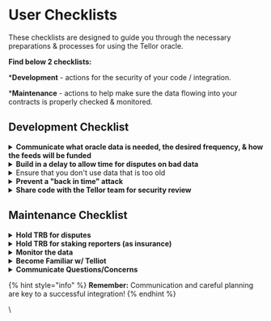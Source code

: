 # User Checklists

These checklists are designed to guide you through the necessary preparations & processes for using the Tellor oracle.&#x20;

**Find below 2 checklists:** &#x20;

\***Development** - actions for the security of your code / integration.&#x20;

\***Maintenance** - actions to help make sure the data flowing into your contracts is properly checked & monitored.

## Development Checklist

<details>

<summary><strong>Communicate what oracle data is needed, the desired frequency, &#x26; how the feeds will be funded</strong></summary>

This helps the Tellor team & reporters to better understand your needs. Feel free to ask for help & advice! This can be done by making an issue in the [dataSpecs repo](https://github.com/tellor-io/dataSpecs/tree/main), or by reaching out in [the Tellor discord](https://discord.gg/tellor).&#x20;

</details>

<details>

<summary><strong>Build in a delay to allow time for disputes on bad data</strong></summary>

A reporter can submit any value at any time if they are willing to forfeit their staked TRB tokens.  By delaying use of a value, or by delaying the finality of functions that use the latest Tellor value, you can prevent the use of inaccurate data.\


**The best practice for reading Tellor data** is to use the`getDataBefore` function with a buffer time that allows time for bad values to be disputed:

`getDataBefore(_queryId,`**`block.timestamp - 20 minutes`**`);`\
&#x20;\
[This repo](https://github.com/tellor-io/tellor-caller-liquity/blob/main/contracts/TellorCaller.sol) is a great reference for integrating Tellor.

</details>

<details>

<summary>Ensure that you don't use data that is too old</summary>

It's also best practice to require/check that the data is not too old. For example:

`require(block.timestamp -`**`_timestampRetrieved < 24 hours`**`);`

</details>

<details>

<summary><strong>Prevent a "back in time" attack</strong></summary>

In the event where a Tellor value is disputed, the disputed value is removed & previous values remain. Prevent potential attackers from going back in time to find a desired value with a check in your contracts. [This repo](https://github.com/tellor-io/tellor-caller-liquity/blob/main/contracts/TellorCaller.sol) is a great reference for integrating Tellor.

</details>

<details>

<summary><strong>Share code with the Tellor team for security review</strong>  </summary>

This step ensures the security of your code & allows the Tellor team to provide you with valuable feedback.

</details>

## Maintenance Checklist

<details>

<summary><strong>Hold TRB for disputes</strong></summary>

This ensures that you are ready to dispute any incorrect values that may occur in the oracle data feed.

</details>

<details>

<summary><strong>Hold TRB for staking reporters (as insurance)</strong></summary>

In the event of a critical situation, this allows you to act as the reporter of last resort for your protocol.

</details>

<details>

<summary><strong>Monitor the data</strong> </summary>

Monitoring clients like the Disputable Values Monitor / Auto-Disputer can be found in the Tellor github.

</details>

<details>

<summary><strong>Become Familiar w/ Telliot</strong> </summary>

Telliot is currently the standard open-source tool for reporting and interacting with Tellor's oracle network.

</details>

<details>

<summary><strong>Communicate Questions/Concerns</strong>  </summary>

To address your specific monitoring needs, it is important to communicate any questions or  concerns that arise with the Tellor team and they’ll be happy to address them all.

</details>

{% hint style="info" %}
**Remember:**  Communication and careful planning are key to a successful integration!
{% endhint %}



\
